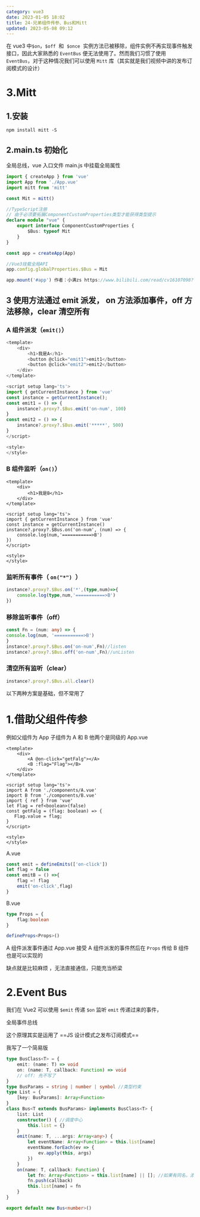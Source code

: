 ```yaml
---
category: vue3
date: 2023-01-05 18:02
title: 24-兄弟组件传参、Bus和Mitt
updated: 2023-05-08 09:12
---
```


在 vue3 中`$on`，`$off`  和  `$once`  实例方法已被移除，组件实例不再实现事件触发接口，因此大家熟悉的 `EventBus` 便无法使用了。然而我们习惯了使用 `EventBus`，对于这种情况我们可以使用 `Mitt` 库（其实就是我们视频中讲的发布订阅模式的设计）

# 3.Mitt

## 1.安装

`npm install mitt -S`

## 2.main.ts 初始化

全局总线，vue 入口文件 main.js 中挂载全局属性

```ts
import { createApp } from 'vue'
import App from './App.vue'
import mitt from 'mitt'

const Mit = mitt()

//TypeScript注册
// 由于必须要拓展ComponentCustomProperties类型才能获得类型提示
declare module "vue" {
    export interface ComponentCustomProperties {
        $Bus: typeof Mit
    }
}

const app = createApp(App)

//Vue3挂载全局API
app.config.globalProperties.$Bus = Mit

app.mount('#app') 作者：小满zs https://www.bilibili.com/read/cv16107098?spm_id_from=333.999.0.0 出处：bilibili
```

## 3 使用方法通过 emit 派发， on 方法添加事件，off 方法移除，clear 清空所有

### A 组件派发（`emit()`）

```ts
<template>
    <div>
        <h1>我是A</h1>
        <button @click="emit1">emit1</button>
        <button @click="emit2">emit2</button>
    </div>
</template>

<script setup lang='ts'>
import { getCurrentInstance } from 'vue'
const instance = getCurrentInstance();
const emit1 = () => {
    instance?.proxy?.$Bus.emit('on-num', 100)
}
const emit2 = () => {
    instance?.proxy?.$Bus.emit('*****', 500)
}
</script>

<style>
</style>
```

### B 组件监听（`on()`）

```vue
<template>
    <div>
        <h1>我是B</h1>
    </div>
</template>

<script setup lang='ts'>
import { getCurrentInstance } from 'vue'
const instance = getCurrentInstance()
instance?.proxy?.$Bus.on('on-num', (num) => {
    console.log(num,'===========>B')
})
</script>

<style>
</style>
```

### 监听所有事件（ `on("*") `）

```ts
instance?.proxy?.$Bus.on('*',(type,num)=>{
    console.log(type,num,'===========>B')
})

```

### 移除监听事件（off）

```ts
const Fn = (num: any) => {
console.log(num, '===========>B')
}
instance?.proxy?.$Bus.on('on-num',Fn)//listen
instance?.proxy?.$Bus.off('on-num',Fn)//unListen
```

### 清空所有监听（clear）

```ts
instance?.proxy?.$Bus.all.clear()
```

以下两种方案是基础，但不常用了

# 1.借助父组件传参

例如父组件为 App 子组件为 A 和 B 他两个是同级的
App.vue

```vue
<template>
    <div>
        <A @on-click="getFalg"></A>
        <B :flag="Flag"></B>
    </div>
</template>

<script setup lang='ts'>
import A from './components/A.vue'
import B from './components/B.vue'
import { ref } from 'vue'
let Flag = ref<boolean>(false)
const getFalg = (flag: boolean) => {
   Flag.value = flag;
}
</script>

<style>
</style>
```

A.vue

```ts
const emit = defineEmits(['on-click'])
let flag = false
const emitB = () =>{
    flag =! flag
    emit('on-click',flag)
}
```

B.vue

```ts
type Props = {
    flag:boolean
}

defineProps<Props>()
```

A 组件派发事件通过 App.vue 接受 A 组件派发的事件然后在 `Props` 传给 B 组件 也是可以实现的

缺点就是比较麻烦 ，无法直接通信，只能充当桥梁

# 2.Event Bus

我们在 Vue2 可以使用 `$emit` 传递 `$on` 监听 `emit` 传递过来的事件，

全局事件总线

这个原理其实是运用了 ==JS 设计模式之发布订阅模式==

我写了一个简易版

```ts
type BusClass<T> = {
    emit: (name: T) => void
    on: (name: T, callback: Function) => void
    // off: 先不写了
}
type BusParams = string | number | symbol //类型约束
type List = {
    [key: BusParams]: Array<Function>
}
class Bus<T extends BusParams> implements BusClass<T> {
    list: List
    constructor() { //调度中心
        this.list = {}
    }
    emit(name: T, ...args: Array<any>) {
        let eventName: Array<Function> = this.list[name]
        eventName.forEach(ev => {
            ev.apply(this, args)
        })
    }
    on(name: T, callback: Function) {
        let fn: Array<Function> = this.list[name] || []; //如果有同名，添加到数组队列
        fn.push(callback)
        this.list[name] = fn
    }
}

export default new Bus<number>()
```